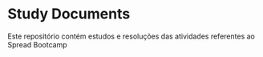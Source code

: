 # Study Documents

Este repositório contém estudos e resoluções das atividades referentes ao Spread Bootcamp
